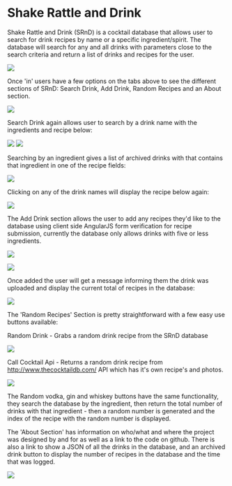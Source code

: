 # Shake Rattle and Drink

Shake Rattle and Drink (SRnD) is a cocktail database that allows user to search for drink recipes by name or a specific ingredient/spirit.  The database will search for any and all drinks with parameters close to the search criteria and return a list of drinks and recipes for the user.

![](https://i.imgur.com/l0D1XKx.jpg)

Once 'in' users have a few options on the tabs above to see the different sections of SRnD: Search Drink, Add Drink, Random Recipes and an About section.

![](https://i.imgur.com/AF1ReoT.jpg)

Search Drink again allows user to search by a drink name with the ingredients and recipe below:

![](https://i.imgur.com/2CYnxjX.jpg)
![](https://i.imgur.com/SGtks02.jpg)

Searching by an ingredient gives a list of archived drinks with that contains that ingredient in one of the recipe fields:

![](https://i.imgur.com/t9DzdYk.jpg)

Clicking on any of the drink names will display the recipe below again:

![](https://i.imgur.com/UCZhUo9.jpg)


The Add Drink section allows the user to add any recipes they'd like to the database using client side AngularJS form verification for recipe submission, currently the database only allows drinks with five or less ingredients.

![](https://i.imgur.com/0XqHsPk.jpg)

![](https://i.imgur.com/auIyGc9.jpg)

Once added the user will get a message informing them the drink was uploaded and display the current total of recipes in the database:

![](https://i.imgur.com/nMvZeNZ.jpg)

The 'Random Recipes' Section is pretty straightforward with a few easy use buttons available:

Random Drink - Grabs a random drink recipe from the SRnD database


![](https://i.imgur.com/YRKNCOf.jpg)

Call Cocktail Api - Returns a random drink recipe from http://www.thecocktaildb.com/ API which has it's own recipe's and photos.

![](https://i.imgur.com/aL0puVv.jpg)

The Random vodka, gin and whiskey buttons have the same functionality, they search the database by the ingredient, then return the total number of drinks with that ingredient - then a random number is generated and the index of the recipe with the random number is displayed.


The 'About Section' has information on who/what and where the project was designed by and for as well as a link to the code on github.  There is also a link to show a JSON of all the drinks in the database, and an archived drink button to display the number of recipes in the database and the time that was logged.

![](https://i.imgur.com/edEuIDJ.jpg)
